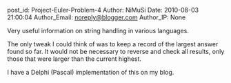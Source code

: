 post_id: Project-Euler-Problem-4
Author: NiMuSi
Date: 2010-08-03 21:00:04
Author_Email: noreply@blogger.com
Author_IP: None

Very useful information on string handling in various languages.

The only tweak I could think of was to keep a record of the largest answer
found so far. It would not be necessary to reverse and check all results, only
those that were larger than the current highest.

I have a Delphi (Pascal) implementation of this on my blog.
